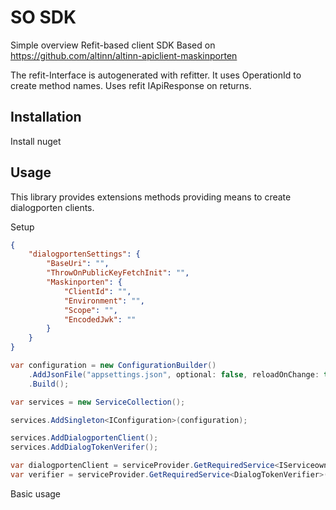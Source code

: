 # SO SDK

Simple overview
Refit-based client SDK Based on https://github.com/altinn/altinn-apiclient-maskinporten

The refit-Interface is autogenerated with refitter. It uses OperationId to create method names.
Uses refit IApiResponse on returns.

## Installation

Install nuget

## Usage

This library provides extensions methods providing means to create dialogporten clients.

Setup

```json
{
    "dialogportenSettings": {
        "BaseUri": "",
        "ThrowOnPublicKeyFetchInit": "",
        "Maskinporten": {
            "ClientId": "",
            "Environment": "",
            "Scope": "",
            "EncodedJwk": ""
        }
    }
}
```

```C#
var configuration = new ConfigurationBuilder()
    .AddJsonFile("appsettings.json", optional: false, reloadOnChange: true)
    .Build();

var services = new ServiceCollection();

services.AddSingleton<IConfiguration>(configuration);

services.AddDialogportenClient();
services.AddDialogTokenVerifer();

var dialogportenClient = serviceProvider.GetRequiredService<IServiceownerApi>();
var verifier = serviceProvider.GetRequiredService<DialogTokenVerifier>();
```

Basic usage

```C#
```

